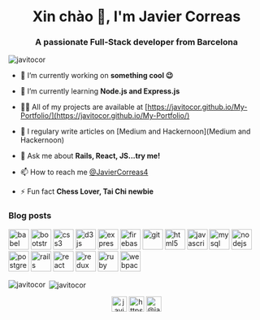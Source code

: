 <h1 align="center">Xin chào 👋, I'm Javier Correas</h1>
<h3 align="center">A passionate Full-Stack developer from Barcelona</h3>

<p align="left"> <img src="https://komarev.com/ghpvc/?username=javitocor" alt="javitocor" /> </p>

- 🔭 I’m currently working on **something cool 😉**

- 🌱 I’m currently learning **Node.js and Express.js**

- 👨‍💻 All of my projects are available at [https://javitocor.github.io/My-Portfolio/](https://javitocor.github.io/My-Portfolio/)

- 📝 I regulary write articles on [Medium and Hackernoon](Medium and Hackernoon)

- 💬 Ask me about **Rails, React, JS...try me!**

- 📫 How to reach me [@JavierCorreas4](https://twitter.com/JavierCorreas4)

- ⚡ Fun fact **Chess Lover, Tai Chi newbie**

### Blog posts
<!-- BLOG-POST-LIST:START -->
<!-- BLOG-POST-LIST:END -->

<p align="left"><img src="https://www.vectorlogo.zone/logos/babeljs/babeljs-icon.svg" alt="babel" width="40" height="40"/> <img src="https://devicons.github.io/devicon/devicon.git/icons/bootstrap/bootstrap-plain.svg" alt="bootstrap" width="40" height="40"/> <img src="https://devicons.github.io/devicon/devicon.git/icons/css3/css3-original-wordmark.svg" alt="css3" width="40" height="40"/> <img src="https://devicons.github.io/devicon/devicon.git/icons/d3js/d3js-original.svg" alt="d3js" width="40" height="40"/> <img src="https://devicons.github.io/devicon/devicon.git/icons/express/express-original-wordmark.svg" alt="express" width="40" height="40"/> <img src="https://www.vectorlogo.zone/logos/firebase/firebase-icon.svg" alt="firebase" width="40" height="40"/> <img src="https://www.vectorlogo.zone/logos/git-scm/git-scm-icon.svg" alt="git" width="40" height="40"/> <img src="https://devicons.github.io/devicon/devicon.git/icons/html5/html5-original-wordmark.svg" alt="html5" width="40" height="40"/> <img src="https://devicons.github.io/devicon/devicon.git/icons/javascript/javascript-original.svg" alt="javascript" width="40" height="40"/> <img src="https://devicons.github.io/devicon/devicon.git/icons/mysql/mysql-original-wordmark.svg" alt="mysql" width="40" height="40"/> <img src="https://devicons.github.io/devicon/devicon.git/icons/nodejs/nodejs-original-wordmark.svg" alt="nodejs" width="40" height="40"/> <img src="https://devicons.github.io/devicon/devicon.git/icons/postgresql/postgresql-original-wordmark.svg" alt="postgresql" width="40" height="40"/> <img src="https://devicons.github.io/devicon/devicon.git/icons/rails/rails-original-wordmark.svg" alt="rails" width="40" height="40"/> <img src="https://devicons.github.io/devicon/devicon.git/icons/react/react-original-wordmark.svg" alt="react" width="40" height="40"/> <img src="https://devicons.github.io/devicon/devicon.git/icons/redux/redux-original.svg" alt="redux" width="40" height="40"/> <img src="https://devicons.github.io/devicon/devicon.git/icons/ruby/ruby-original-wordmark.svg" alt="ruby" width="40" height="40"/> <img src="https://devicons.github.io/devicon/devicon.git/icons/webpack/webpack-original.svg" alt="webpack" width="40" height="40"/></p><p><img align="left" src="https://github-readme-stats.vercel.app/api/top-langs/?username=javitocor&layout=compact&hide=html" alt="javitocor" /></p>

<p>&nbsp;<img align="center" src="https://github-readme-stats.vercel.app/api?username=javitocor&show_icons=true" alt="javitocor" /></p>

<p align="center">
<a href="https://twitter.com/javiercorreas4" target="blank"><img align="center" src="https://cdn.jsdelivr.net/npm/simple-icons@3.0.1/icons/twitter.svg" alt="javiercorreas4" height="30" width="30" /></a>
<a href="https://linkedin.com/in/https://www.linkedin.com/in/javier-correas-sanchez-cuesta/" target="blank"><img align="center" src="https://cdn.jsdelivr.net/npm/simple-icons@3.0.1/icons/linkedin.svg" alt="https://www.linkedin.com/in/javier-correas-sanchez-cuesta/" height="30" width="30" /></a>
<a href="https://medium.com/@javitocor" target="blank"><img align="center" src="https://cdn.jsdelivr.net/npm/simple-icons@3.0.1/icons/medium.svg" alt="@javitocor" height="30" width="30" /></a>
</p>
